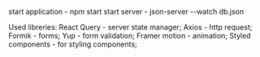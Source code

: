 start application - npm start
start server - json-server --watch db.json

Used libreries:
React Query - server state manager;
Axios - http request;
Formik - forms;
Yup - form validation;
Framer motion - animation;
Styled components - for styling components;



